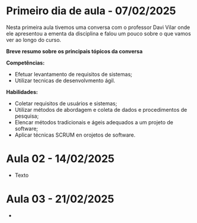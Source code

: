 # Primeiro dia de aula - 07/02/2025
Nesta primeira aula tivemos uma conversa com o professor Davi Vilar onde ele apresentou a ementa da disciplina e falou um pouco sobre o que vamos ver ao longo do curso. 

 **Breve resumo sobre os principais tópicos da conversa**

**Competências:** 

- Efetuar levantamento de requisitos de sistemas; 
- Utilizar tecnicas de desenvolvmento ágil. 

 **Habilidades:** 
- Coletar requisitos de usuários e sistemas; 
- Utilizar métodos de abordagem e coleta de dados e procedimentos de pesquisa;
- Elencar métodos tradicionais e ágeis adequados a um projeto de software;
- Aplicar técnicas SCRUM en orojetos de software.  


# Aula 02 - 14/02/2025

 - Texto

# Aula 03 - 21/02/2025

- 
